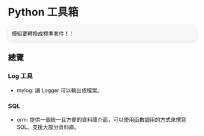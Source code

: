 # Python 工具箱

<div style="background: #f7f8f9; border-radius: 10px; padding: 10px; box-shadow: rgba(99, 99, 99, 0.2) 0px 2px 8px 0px;">
模組要轉換成標準套件！！
</div>

## 總覽
### Log 工具
- mylog: 讓 Logger 可以輸出成檔案。

### SQL
- orm: 提供一個統一且方便的資料庫介面，可以使用函數調用的方式來撰寫 SQL。支援大部分資料庫。
